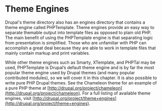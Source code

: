 # Theme Engines

Drupal's theme directory also has an engines directory that contains a theme engine called PHPTemplate. Theme engines provide an easy way to separate themable output into template files as opposed to plain old PHP. The main benefit of using the PHPTemplate engine is that separating logic from presentation is simplified. Those who are unfamiliar with PHP can accomplish a great deal because they are able to work in template files that mainly contain markup and print variables.

While other theme engines such as Smarty, XTemplate, and PHPTal may be used, PHPTemplate is Drupal’s default theme engine and is by far the most popular theme engine used by Drupal themes (and many popular contributed modules), so we will cover it in this chapter. It is also possible to write pure PHP Drupal themes. See the Chameleon theme for an example of a pure PHP theme at [http://drupal.org/project/chameleon](http://drupal.org/project/chameleon). For a full listing of available theme engines, visit [http://drupal.org/project/theme+engines](http://drupal.org/project/theme+engines).
